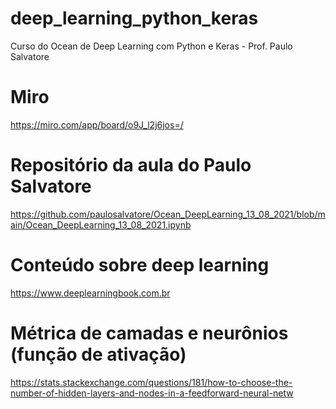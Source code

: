 # deep_learning_python_keras
Curso do Ocean de Deep Learning com Python e Keras - Prof. Paulo Salvatore

# Miro

https://miro.com/app/board/o9J_l2j6jos=/

# Repositório da aula do Paulo Salvatore
https://github.com/paulosalvatore/Ocean_DeepLearning_13_08_2021/blob/main/Ocean_DeepLearning_13_08_2021.ipynb

# Conteúdo sobre deep learning
https://www.deeplearningbook.com.br

# Métrica de camadas e neurônios (função de ativação)
https://stats.stackexchange.com/questions/181/how-to-choose-the-number-of-hidden-layers-and-nodes-in-a-feedforward-neural-netw


